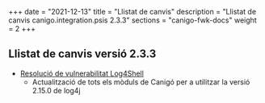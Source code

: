 +++
date        = "2021-12-13"
title       = "Llistat de canvis"
description = "Llistat de canvis canigo.integration.psis 2.3.3"
sections    = "canigo-fwk-docs"
weight		= 2
+++

## Llistat de canvis versió 2.3.3

- [Resolució de vulnerabilitat Log4Shell](/noticies/2021-12-13-CAN-actualitzacio-canigo-3_4_7_3_6_1/)
   - Actualització de tots els mòduls de Canigó per a utilitzar la versió 2.15.0 de log4j
